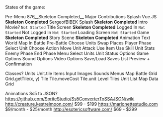 States of the game:

Pre-Menu 876__Skeleton Completed__
    Major Contributions Splash
        Vue.JS __Skeleton Completed__
    SergeofBIBEK Splash __Skeleton Completed__
    Intro Movie? `Not Started`
Title Screen __Skeleton Completed__
    Logged In `Not Started`
    Not Logged In `Not Started`
Loading Screen `Not Started`
Game __Skeleton Completed__
    Story Scene __Skeleton Completed__
        Animation 
        Text
    World Map
    In Battle
        Pre-Battle
            Choose Units
            Swap Places
        Player Phase
            Select Unit
                Choose Action
                    Move Unit
                    Attack
                    Use Item
                    Use Skill
                Unit Stats
        Enemy Phase
        End Phase
Menu
    Select Units
    Unit Status
    Options
        Game Options
        Sound Options
        Video Options
    Save/Load
        Saves List
        Preview + Confirmation


Classes?
Units
    Unit.tile
Items
Input
Images
Sounds
Menus
Map
Battle
Grid
    Grid.getTile(x, y)
Tile
    Tile.moveCost
    Tile.unit
Level
    Tiles
    Unit List
    Map Data
    Grid


Animations
    Ss5 to JSON? https://github.com/SpriteStudio/Ss5ConverterToSSAJSON/wiki
    http://creature.kestrelmoon.com/ $99 - $199
    https://marionettestudio.com $9/month - $25/month
    http://esotericsoftware.com/ $69 - $299

